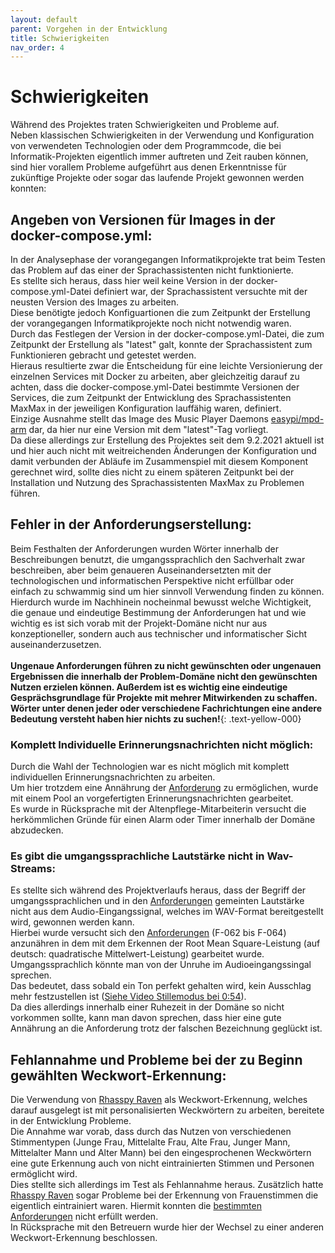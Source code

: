```yaml
---
layout: default
parent: Vorgehen in der Entwicklung
title: Schwierigkeiten
nav_order: 4
---
```



# Schwierigkeiten
Während des Projektes traten Schwierigkeiten und Probleme auf. <br/> Neben klassischen Schwierigkeiten in der Verwendung und Konfiguration von verwendeten Technologien oder dem Programmcode, die bei Informatik-Projekten eigentlich immer auftreten und Zeit rauben können, sind hier vorallem Probleme aufgeführt aus denen Erkenntnisse für zukünftige Projekte oder sogar das laufende Projekt gewonnen werden konnten:

## Angeben von Versionen für Images in der docker-compose.yml:
In der Analysephase der vorangegangen Informatikprojekte trat beim Testen das Problem auf das einer der Sprachassistenten nicht funktionierte. <br/> Es stellte sich heraus, dass hier weil keine Version in der docker-compose.yml-Datei definiert war, der Sprachassistent versuchte mit der neusten Version des Images zu arbeiten. <br/> Diese benötigte jedoch Konfiguartionen die zum Zeitpunkt der Erstellung der vorangegangen Informatikprojekte noch nicht notwendig waren. <br/>
Durch das Festlegen der Version in der docker-compose.yml-Datei, die zum Zeitpunkt der Erstellung als "latest" galt, konnte der Sprachassistent zum Funktionieren gebracht und getestet werden. <br/> 
Hieraus resultierte zwar die Entscheidung für eine leichte Versionierung der einzelnen Services mit Docker zu arbeiten, aber gleichzeitig darauf zu achten, dass die docker-compose.yml-Datei bestimmte Versionen der Services, die zum Zeitpunkt der Entwicklung des Sprachassistenten MaxMax in der jeweiligen Konfiguration lauffähig waren, definiert. <br/>
Einzige Ausnahme stellt das Image des Music Player Daemons [easypi/mpd-arm](https://hub.docker.com/r/easypi/mpd-arm) dar, da hier nur eine Version mit dem "latest"-Tag vorliegt. <br/> Da diese allerdings zur Erstellung des Projektes seit dem 9.2.2021 aktuell ist und hier auch nicht mit weitreichenden Änderungen der Konfiguration und damit verbunden der Abläufe im Zusammenspiel mit diesem Komponent gerechnet wird, sollte dies nicht zu einem späteren Zeitpunkt bei der Installation und Nutzung des Sprachassistenten MaxMax zu Problemen führen. 

## Fehler in der Anforderungserstellung:
Beim Festhalten der Anforderungen wurden Wörter innerhalb der Beschreibungen benutzt, die umgangssprachlich den Sachverhalt zwar beschreiben, aber beim genaueren Auseinandersetzten mit der technologischen und informatischen Perspektive nicht erfüllbar oder einfach zu schwammig sind um hier sinnvoll Verwendung finden zu können. <br/>  Hierdurch wurde im Nachhinein nocheinmal bewusst welche Wichtigkeit, die genaue und eindeutige Bestimmung der Anforderungen hat und wie wichtig es ist sich vorab mit der Projekt-Domäne nicht nur aus konzeptioneller, sondern auch aus technischer und informatischer Sicht auseinanderzusetzen. <br/> <br/> 
**Ungenaue Anforderungen führen zu nicht gewünschten oder ungenauen Ergebnissen die innerhalb der Problem-Domäne nicht den gewünschten Nutzen erzielen können. Außerdem ist es wichtig eine eindeutige Gesprächsgrundlage für Projekte mit mehrer Mitwirkenden zu schaffen. Wörter unter denen jeder oder verschiedene Fachrichtungen eine andere Bedeutung versteht haben hier nichts zu suchen!**{: .text-yellow-000}

### Komplett Individuelle Erinnerungsnachrichten nicht möglich: 
Durch die Wahl der Technologien war es nicht möglich mit komplett individuellen Erinnerungsnachrichten zu arbeiten. <br/> Um hier trotzdem eine Annährung der [Anforderung](/pages/rahmenbedingung/anforderungen) zu ermöglichen, wurde mit einem Pool an vorgefertigten Erinnerungsnachrichten gearbeitet. <br/> Es wurde in Rücksprache mit der Altenpflege-Mitarbeiterin versucht die herkömmlichen Gründe für einen Alarm oder Timer innerhalb der Domäne abzudecken.

### Es gibt die umgangssprachliche Lautstärke nicht in Wav-Streams: 
Es stellte sich während des Projektverlaufs heraus, dass der Begriff der umgangssprachlichen und in den [Anforderungen](/pages/rahmenbedingung/anforderungen) gemeinten Lautstärke nicht aus dem Audio-Eingangssignal, welches im WAV-Format bereitgestellt wird, gewonnen werden kann. <br/> Hierbei wurde versucht sich den [Anforderungen](/pages/rahmenbedingung/anforderungen) (F-062 bis F-064) anzunähren in dem mit dem Erkennen der Root Mean Square-Leistung (auf deutsch: quadratische Mittelwert-Leistung) gearbeitet wurde. <br/> Umgangssprachlich könnte man von der Unruhe im Audioeingangssingal sprechen. <br/> Das bedeutet, dass sobald ein Ton perfekt gehalten wird, kein Ausschlag mehr festzustellen ist ([Siehe Video Stillemodus bei 0:54](https://www.youtube.com/watch?v=w4Ok8G5Xfq4&t=54s)). <br/> Da dies allerdings innerhalb einer Ruhezeit in der Domäne so nicht vorkommen sollte, kann man davon sprechen, dass hier eine gute Annährung an die Anforderung trotz der falschen Bezeichnung geglückt ist. 

## Fehlannahme und Probleme bei der zu Beginn gewählten Weckwort-Erkennung:
Die Verwendung von [Rhasspy Raven](https://rhasspy.readthedocs.io/en/latest/wake-word/#raven) als Weckwort-Erkennung, welches darauf ausgelegt ist mit personalisierten Weckwörtern zu arbeiten, bereitete in der Entwicklung Probleme. <br/> 
Die Annahme war vorab, dass durch das Nutzen von verschiedenen Stimmentypen (Junge Frau, Mittelalte Frau, Alte Frau, Junger Mann, Mittelalter Mann und Alter Mann) bei den eingesprochenen Weckwörtern eine gute Erkennung auch von nicht eintrainierten Stimmen und Personen ermöglicht wird. <br/>  Dies stellte sich allerdings im Test als Fehlannahme heraus. Zusätzlich hatte [Rhasspy Raven](https://rhasspy.readthedocs.io/en/latest/wake-word/#raven) sogar Probleme bei der Erkennung von Frauenstimmen die eigentlich eintrainiert waren. Hiermit konnten die [bestimmten Anforderungen](/pages/rahmenbedingung/anforderungen) nicht erfüllt werden. <br/> 
In Rücksprache mit den Betreuern wurde hier der Wechsel zu einer anderen Weckwort-Erkennung beschlossen.